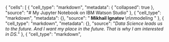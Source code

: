 {
    "cells": [
        {
            "cell_type": "markdown",
            "metadata": {
                "collapsed": true
            },
            "source": "# My Jupyter Notebook on IBM Watson Studio"
        },
        {
            "cell_type": "markdown",
            "metadata": {},
            "source": "<b> Mikhail Ignatov </b> \n\nmodeling "
        },
        {
            "cell_type": "markdown",
            "metadata": {},
            "source": "_Data Science leads us to the future. And I want my place in the future. That is why I am interested in DS._"
        },
        {
            "cell_type": "markdown",
          
